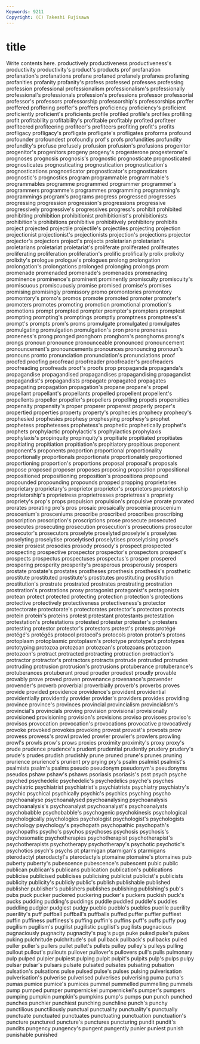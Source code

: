 ```yaml
---
Keywords: 9211 
Copyright: (C) Takeshi Fujisawa
---
```


# title

Write contents here.
productively productiveness productiveness's productivity productivity's product's products prof profanation
profanation's profanations profane profaned profanely profanes profaning profanities profanity profanity's
profess professed professes professing profession professional professionalism professionalism's professionally professional's
professionals profession's professions professor professorial professor's professors professorship professorship's professorships
proffer proffered proffering proffer's proffers proficiency proficiency's proficient proficiently proficient's
proficients profile profiled profile's profiles profiling profit profitability profitability's profitable
profitably profited profiteer profiteered profiteering profiteer's profiteers profiting profit's profits
profligacy profligacy's profligate profligate's profligates proforma profound profounder profoundest profoundly
prof's profs profundities profundity profundity's profuse profusely profusion profusion's profusions
progenitor progenitor's progenitors progeny progeny's progesterone progesterone's prognoses prognosis prognosis's
prognostic prognosticate prognosticated prognosticates prognosticating prognostication prognostication's prognostications prognosticator prognosticator's
prognosticators prognostic's prognostics program programmable programmable's programmables programme programmed programmer
programmer's programmers programme's programmes programming programming's programmings program's programs progress
progressed progresses progressing progression progression's progressions progressive progressively progressive's progressives
progress's prohibit prohibited prohibiting prohibition prohibitionist prohibitionist's prohibitionists prohibition's prohibitions
prohibitive prohibitively prohibitory prohibits project projected projectile projectile's projectiles projecting
projection projectionist projectionist's projectionists projection's projections projector projector's projectors project's
projects proletarian proletarian's proletarians proletariat proletariat's proliferate proliferated proliferates proliferating
proliferation proliferation's prolific prolifically prolix prolixity prolixity's prologue prologue's prologues
prolong prolongation prolongation's prolongations prolonged prolonging prolongs prom promenade promenaded
promenade's promenades promenading prominence prominence's prominent prominently promiscuity promiscuity's promiscuous
promiscuously promise promised promise's promises promising promisingly promissory promo promontories
promontory promontory's promo's promos promote promoted promoter promoter's promoters promotes
promoting promotion promotional promotion's promotions prompt prompted prompter prompter's prompters
promptest prompting prompting's promptings promptly promptness promptness's prompt's prompts prom's
proms promulgate promulgated promulgates promulgating promulgation promulgation's pron prone proneness
proneness's prong pronged pronghorn pronghorn's pronghorns prong's prongs pronoun pronounce
pronounceable pronounced pronouncement pronouncement's pronouncements pronounces pronouncing pronoun's pronouns pronto
pronunciation pronunciation's pronunciations proof proofed proofing proofread proofreader proofreader's proofreaders
proofreading proofreads proof's proofs prop propaganda propaganda's propagandise propagandised propagandises
propagandising propagandist propagandist's propagandists propagate propagated propagates propagating propagation propagation's
propane propane's propel propellant propellant's propellants propelled propellent propellent's propellents
propeller propeller's propellers propelling propels propensities propensity propensity's proper properer
properest properly proper's propertied properties property property's prophecies prophecy prophecy's
prophesied prophesies prophesy prophesying prophesy's prophet prophetess prophetesses prophetess's prophetic
prophetically prophet's prophets prophylactic prophylactic's prophylactics prophylaxis prophylaxis's propinquity propinquity's
propitiate propitiated propitiates propitiating propitiation propitiation's propitiatory propitious proponent proponent's
proponents proportion proportional proportionality proportionally proportionals proportionate proportionately proportioned proportioning
proportion's proportions proposal proposal's proposals propose proposed proposer proposes proposing
proposition propositional propositioned propositioning proposition's propositions propound propounded propounding propounds
propped propping proprietaries proprietary proprietary's proprietor proprietor's proprietors proprietorship proprietorship's
proprietress proprietresses proprietress's propriety propriety's prop's props propulsion propulsion's propulsive
prorate prorated prorates prorating pro's pros prosaic prosaically proscenia proscenium
proscenium's prosceniums proscribe proscribed proscribes proscribing proscription proscription's proscriptions prose
prosecute prosecuted prosecutes prosecuting prosecution prosecution's prosecutions prosecutor prosecutor's prosecutors
proselyte proselyted proselyte's proselytes proselyting proselytise proselytised proselytises proselytising prose's
prosier prosiest prosodies prosody prosody's prospect prospected prospecting prospective prospector
prospector's prospectors prospect's prospects prospectus prospectuses prospectus's prosper prospered prospering
prosperity prosperity's prosperous prosperously prospers prostate prostate's prostates prostheses prosthesis
prosthesis's prosthetic prostitute prostituted prostitute's prostitutes prostituting prostitution prostitution's prostrate
prostrated prostrates prostrating prostration prostration's prostrations prosy protagonist protagonist's protagonists
protean protect protected protecting protection protection's protections protective protectively protectiveness
protectiveness's protector protectorate protectorate's protectorates protector's protectors protects protein protein's
proteins protest protestant protestants protestation protestation's protestations protested protester protester's
protesters protesting protestor protestor's protestors protest's protests protégé protégé's protégés
protocol protocol's protocols proton proton's protons protoplasm protoplasmic protoplasm's prototype
prototype's prototypes prototyping protozoa protozoan protozoan's protozoans protozoon protozoon's protract
protracted protracting protraction protraction's protractor protractor's protractors protracts protrude protruded
protrudes protruding protrusion protrusion's protrusions protuberance protuberance's protuberances protuberant proud
prouder proudest proudly provable provably prove proved proven provenance provenance's
provender provender's proverb proverbial proverbially proverb's proverbs proves provide provided
providence providence's provident providential providentially providently provider provider's providers provides
providing province province's provinces provincial provincialism provincialism's provincial's provincials proving
provision provisional provisionally provisioned provisioning provision's provisions proviso provisoes proviso's
provisos provocation provocation's provocations provocative provocatively provoke provoked provokes provoking
provost provost's provosts prow prowess prowess's prowl prowled prowler prowler's
prowlers prowling prowl's prowls prow's prows proxies proximity proximity's proxy
proxy's prude prudence prudence's prudent prudential prudently prudery prudery's prude's
prudes prudish prudishly prune pruned prune's prunes pruning prurience prurience's
prurient pry prying pry's psalm psalmist psalmist's psalmists psalm's psalms
pseudo pseudonym pseudonym's pseudonyms pseudos pshaw pshaw's pshaws psoriasis psoriasis's
psst psych psyche psyched psychedelic psychedelic's psychedelics psyche's psyches psychiatric
psychiatrist psychiatrist's psychiatrists psychiatry psychiatry's psychic psychical psychically psychic's psychics
psyching psycho psychoanalyse psychoanalysed psychoanalysing psychoanalysis psychoanalysis's psychoanalyst psychoanalyst's psychoanalysts
psychobabble psychobabble's psychogenic psychokinesis psychological psychologically psychologies psychologist psychologist's psychologists
psychology psychology's psychopath psychopathic psychopath's psychopaths psycho's psychos psychoses psychosis
psychosis's psychosomatic psychotherapies psychotherapist psychotherapist's psychotherapists psychotherapy psychotherapy's psychotic psychotic's
psychotics psych's psychs pt ptarmigan ptarmigan's ptarmigans pterodactyl pterodactyl's pterodactyls
ptomaine ptomaine's ptomaines pub puberty puberty's pubescence pubescence's pubescent pubic
public publican publican's publicans publication publication's publications publicise publicised publicises
publicising publicist publicist's publicists publicity publicity's publicly public's publish publishable
published publisher publisher's publishers publishes publishing publishing's pub's pubs puck
pucker puckered puckering pucker's puckers puckish puck's pucks pudding pudding's
puddings puddle puddled puddle's puddles puddling pudgier pudgiest pudgy pueblo
pueblo's pueblos puerile puerility puerility's puff puffball puffball's puffballs puffed
puffer puffier puffiest puffin puffiness puffiness's puffing puffin's puffins puff's
puffs puffy pug pugilism pugilism's pugilist pugilistic pugilist's pugilists pugnacious
pugnaciously pugnacity pugnacity's pug's pugs puke puked puke's pukes puking
pulchritude pulchritude's pull pullback pullback's pullbacks pulled puller puller's pullers
pullet pullet's pullets pulley pulley's pulleys pulling pullout pullout's pullouts
pullover pullover's pullovers pull's pulls pulmonary pulp pulped pulpier pulpiest
pulping pulpit pulpit's pulpits pulp's pulps pulpy pulsar pulsar's pulsars
pulsate pulsated pulsates pulsating pulsation pulsation's pulsations pulse pulsed pulse's
pulses pulsing pulverisation pulverisation's pulverise pulverised pulverises pulverising puma puma's
pumas pumice pumice's pumices pummel pummelled pummelling pummels pump pumped
pumper pumpernickel pumpernickel's pumper's pumpers pumping pumpkin pumpkin's pumpkins pump's
pumps pun punch punched punches punchier punchiest punching punchline punch's
punchy punctilious punctiliously punctual punctuality punctuality's punctually punctuate punctuated punctuates
punctuating punctuation punctuation's puncture punctured puncture's punctures puncturing pundit pundit's
pundits pungency pungency's pungent pungently punier puniest punish punishable punished
